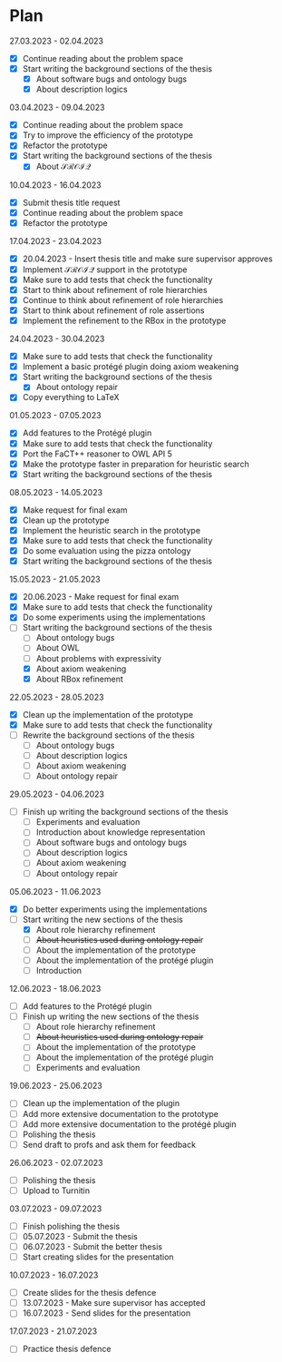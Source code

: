 # Plan

27.03.2023 - 02.04.2023

- [x]  Continue reading about the problem space
- [x]  Start writing the background sections of the thesis
    - [x]  About software bugs and ontology bugs
    - [x]  About description logics

03.04.2023 - 09.04.2023

- [x]  Continue reading about the problem space
- [x]  Try to improve the efficiency of the prototype
- [x]  Refactor the prototype
- [x]  Start writing the background sections of the thesis
    - [x]  About $\mathcal{SROIQ}$

10.04.2023 - 16.04.2023

- [x]  Submit thesis title request
- [x]  Continue reading about the problem space
- [x]  Refactor the prototype

17.04.2023 - 23.04.2023

- [x]  20.04.2023 - Insert thesis title and make sure supervisor approves
- [x]  Implement $\mathcal{SROIQ}$ support in the prototype
- [x]  Make sure to add tests that check the functionality
- [x]  Start to think about refinement of role hierarchies
- [x]  Continue to think about refinement of role hierarchies
- [x]  Start to think about refinement of role assertions
- [x]  Implement the refinement to the RBox in the prototype

24.04.2023 - 30.04.2023

- [x]  Make sure to add tests that check the functionality
- [x]  Implement a basic protégé plugin doing axiom weakening
- [x]  Start writing the background sections of the thesis
    - [x]  About ontology repair
- [x]  Copy everything to LaTeX

01.05.2023 - 07.05.2023

- [x]  Add features to the Protégé plugin
- [x]  Make sure to add tests that check the functionality
- [x]  Port the FaCT++ reasoner to OWL API 5
- [x]  Make the prototype faster in preparation for heuristic search
- [x]  Start writing the background sections of the thesis

08.05.2023 - 14.05.2023

- [x]  Make request for final exam
- [x]  Clean up the prototype
- [x]  Implement the heuristic search in the prototype
- [x]  Make sure to add tests that check the functionality
- [x]  Do some evaluation using the pizza ontology
- [x]  Start writing the background sections of the thesis

15.05.2023 - 21.05.2023

- [x]  20.06.2023 - Make request for final exam
- [x]  Make sure to add tests that check the functionality
- [x]  Do some experiments using the implementations
- [ ]  Start writing the background sections of the thesis
    - [ ]  About ontology bugs
    - [ ]  About OWL
    - [ ]  About problems with expressivity
    - [x]  About axiom weakening
    - [x]  About RBox refinement

22.05.2023 - 28.05.2023

- [x]  Clean up the implementation of the prototype
- [x]  Make sure to add tests that check the functionality
- [ ]  Rewrite the background sections of the thesis
    - [ ]  About ontology bugs
    - [ ]  About description logics
    - [ ]  About axiom weakening
    - [ ]  About ontology repair

29.05.2023 - 04.06.2023

- [ ]  Finish up writing the background sections of the thesis
    - [ ]  Experiments and evaluation
    - [ ]  Introduction about knowledge representation
    - [ ]  About software bugs and ontology bugs
    - [ ]  About description logics
    - [ ]  About axiom weakening
    - [ ]  About ontology repair

05.06.2023 - 11.06.2023

- [x]  Do better experiments using the implementations
- [ ]  Start writing the new sections of the thesis
    - [x]  About role hierarchy refinement
    - [ ]  ~~About heuristics used during ontology repai~~r
    - [ ]  About the implementation of the prototype
    - [ ]  About the implementation of the protégé plugin
    - [ ]  Introduction

12.06.2023 - 18.06.2023

- [ ]  Add features to the Protégé plugin
- [ ]  Finish up writing the new sections of the thesis
    - [ ]  About role hierarchy refinement
    - [ ]  ~~About heuristics used during ontology repair~~
    - [ ]  About the implementation of the prototype
    - [ ]  About the implementation of the protégé plugin
    - [ ]  Experiments and evaluation

19.06.2023 - 25.06.2023

- [ ]  Clean up the implementation of the plugin
- [ ]  Add more extensive documentation to the prototype
- [ ]  Add more extensive documentation to the protégé plugin
- [ ]  Polishing the thesis
- [ ]  Send draft to profs and ask them for feedback

26.06.2023 - 02.07.2023

- [ ]  Polishing the thesis
- [ ]  Upload to Turnitin

03.07.2023 - 09.07.2023

- [ ]  Finish polishing the thesis
- [ ]  05.07.2023 - Submit the thesis
- [ ]  06.07.2023 - Submit the better thesis
- [ ]  Start creating slides for the presentation

10.07.2023 - 16.07.2023

- [ ]  Create slides for the thesis defence
- [ ]  13.07.2023 - Make sure supervisor has accepted
- [ ]  16.07.2023 - Send slides for the presentation

17.07.2023 - 21.07.2023

- [ ]  Practice thesis defence
